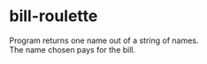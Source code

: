 # bill-roulette
Program returns one name out of a string of names.<br />
The name chosen pays for the bill.
